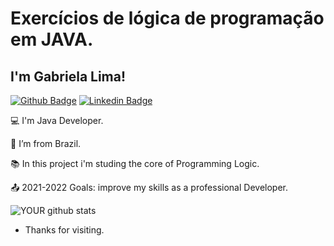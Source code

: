 # Exercícios de lógica de programação em JAVA.

## I'm Gabriela Lima!
[![Github Badge](https://img.shields.io/badge/-Github-000?style=flat-square&logo=Github&logoColor=white&link=https://github.com/gbdslx-dev)](https://github.com/gbdslx-dev)
[![Linkedin Badge](https://img.shields.io/badge/-LinkedIn-blue?style=flat-square&logo=Linkedin&logoColor=white&link=https://www.linkedin.com/in/gabrielasl/)](https://www.linkedin.com/in/gabrielasl/)
 

:computer: I'm Java Developer.

:house_with_garden: I’m from Brazil.

:books: In this project i'm studing the core of Programming Logic.

:outbox_tray: 2021-2022 Goals: improve my skills as a professional Developer.


![YOUR github stats](https://github-readme-stats.vercel.app/api?username=gbdslx-dev&theme=radical&show_icons=true)




- Thanks for visiting.
